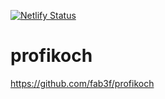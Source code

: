 [![Netlify Status](https://api.netlify.com/api/v1/badges/6c08a1e3-d406-4af7-befb-b891ec7fa2f3/deploy-status)](https://app.netlify.com/sites/profikoch/deploys)

# profikoch

https://github.com/fab3f/profikoch 
